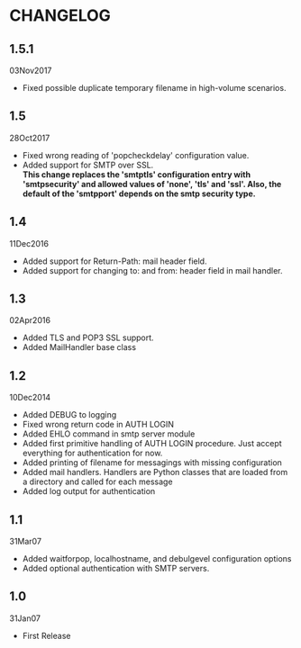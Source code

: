 # CHANGELOG

## 1.5.1

03Nov2017

* Fixed possible duplicate temporary filename in high-volume scenarios.

## 1.5 

28Oct2017

* Fixed wrong reading of 'popcheckdelay' configuration value.
* Added support for SMTP over SSL.  
**This change replaces the 'smtptls' configuration entry with 'smtpsecurity' and allowed values of 'none', 'tls' and 'ssl'. Also, the default of the 'smtpport' depends on the smtp security type.**

## 1.4

11Dec2016

* Added support for Return-Path: mail header field.
* Added support for changing to: and from: header field in mail handler.

## 1.3 

02Apr2016

* Added TLS and POP3 SSL support.
* Added MailHandler base class

## 1.2

10Dec2014

* Added DEBUG to logging
* Fixed wrong return code in AUTH LOGIN
* Added EHLO command in smtp server module
* Added first primitive handling of AUTH LOGIN procedure. Just accept everything for authentication for now.
* Added printing of filename for messagings with missing configuration
* Added mail handlers. Handlers are Python classes that are loaded from a directory and called for each message
* Added log output for authentication

## 1.1

31Mar07

* Added waitforpop, localhostname, and debulgevel configuration options
* Added optional authentication with SMTP servers.

## 1.0

31Jan07

* First Release
